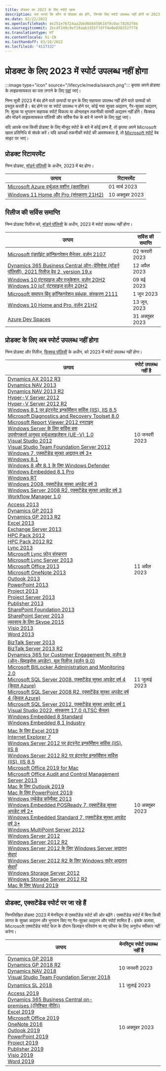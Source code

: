 ```yaml
---
title: प्रोडक्ट का 2023 के लिए स्पोर्ट खत्म
description: पता लगाएं कि कौन से प्रोडक्ट बंद होंगे, जिनके लिए स्पोर्ट उपलब्ध नहीं होगी या 2023 में मेनस्ट्रिम स्पोर्ट से एक्सटेंडेड स्पोर्ट में आगे बढ़ेंगे।
ms.date: 02/22/2022
ms.openlocfilehash: 4e251e76724aa2bbd6b8450616f0c0ac78282f04
ms.sourcegitcommit: 2bcdf249c9ef19aab3355f7dff4e0e020252ff76
ms.translationtype: HT
ms.contentlocale: hi-IN
ms.lasthandoff: 03/18/2022
ms.locfileid: "4117332"
---
```

# <a name="products-ending-support-in-2023"></a>प्रोडक्ट के लिए 2023 में स्पोर्ट उपलब्ध नहीं होगा

:::image type="icon" source="/lifecycle/media/search.png":::
कृपया अपने प्रोडक्ट के लाइफ़सायकल का पता लगाने के लिए [यहां](/lifecycle/products/) जाएं।

निम्न सूची 2023 में बंद होने वाले उत्पादों या इन के लिए सहायता उपलब्ध नहीं होने वाले उत्पादों को प्रस्तुत करती है। बंद होने पर या स्पोर्ट उपलब्ध न होने पर, कोई नया सुरक्षा अद्यतन, गैर-सुरक्षा अद्यतन, नि: शुल्क या भुगतान सहायक स्पोर्ट विकल्प या ऑनलाइन तकनीकी सामग्री अद्यतन नहीं होंगे। फिक्स्ड और मॉडर्न लाइफ़सायकल पॉलिसी और सर्विस पैक के बारे में जानने के लिए [यहां](/lifecycle/overview/product-end-of-support-overview) जाएं।

यदि आपके पास किसी प्रोडक्ट के लिए मौजूद स्पोर्ट के बारे में कोई प्रश्न हैं, तो कृपया अपने Microsoft खाता प्रतिनिधि से संपर्क करें। यदि आपको तकनीकी स्पोर्ट की आवश्यकता है, तो [Microsoft स्पोर्ट](https://support.microsoft.com/contactus/?ws=support) वेब साइट पर जाएं।

## <a name="product-retirements"></a>प्रोडक्ट रिटायरमेंट

निम्न प्रोडक्ट, [मॉडर्न पॉलिसी](/lifecycle/policies/modern) के अधीन, 2023 में बंद होगा।

| उत्पाद | रिटायरमेंट |
| --- | --- |
| [Microsoft Azure वर्चुअल मशीन (क्लासिक)](/lifecycle/products/microsoft-azure-virtual-machine-classic?branch=live)<br> | 01 मार्च 2023 |
| [Windows 11 Home और Pro (संस्करण 21H2)](/lifecycle/products/windows-11-home-and-pro-version-21h2?branch=live)<br> | 10 अक्तूबर 2023 |


## <a name="release-end-of-servicing"></a>रिलीज की सर्विस समाप्ति

निम्न प्रोडक्ट रिलीज को, [मॉडर्न पॉलिसी](/lifecycle/policies/modern) के अधीन, 2023 में स्पोर्ट उपलब्ध नहीं होगा।

| उत्पाद | सर्विस की समाप्ति |
| --- | --- |
| [Microsoft एंडपॉइंट कॉन्फ़िगरेशन मैनेजर, वर्ज़न 2107](/lifecycle/products/microsoft-endpoint-configuration-manager?branch=live)<br> | 02 फरवरी 2023 |
| [Dynamics 365 Business Central ऑन-प्रेमिसेस (मॉडर्न पॉलिसी), 2021 रिलीज वेव 2, version 19.x](/lifecycle/products/dynamics-365-business-central-onpremises-modern-policy?branch=live)<br> | 12 अप्रैल 2023 |
| [Windows 10 एंटरप्राइज और एजुकेशन, वर्ज़न 20H2](/lifecycle/products/windows-10-enterprise-and-education?branch=live)<br>[Windows 10 IoT एंटरप्राइज वर्ज़न 20H2](/lifecycle/products/windows-10-iot-enterprise?branch=live)<br> | 09 मई 2023 |
| [Microsoft समापन बिंदु कॉन्फ़िगरेशन प्रबंधक, संस्करण 2111](/lifecycle/products/microsoft-endpoint-configuration-manager?branch=live)<br> | 1 जून 2023 |
| [Windows 10 Home and Pro, वर्ज़न 21H2](/lifecycle/products/windows-10-home-and-pro?branch=live)<br> | 13 जून, 2023 |
| [Azure Dev Spaces](/lifecycle/products/azure-dev-spaces?branch=live)<br> | 31 अक्तूबर 2023 |


## <a name="products-reaching-end-of-support"></a>प्रोडक्ट के लिए अब स्पोर्ट उपलब्ध नहीं होगा

निम्न प्रोडक्ट और रिलीज, [फिक्स्ड पॉलिसी](/lifecycle/policies/fixed) के अधीन, को 2023 में स्पोर्ट उपलब्ध नहीं होगा।

| उत्पाद | स्पोर्ट उपलब्ध नहीं है |
| --- | --- |
| [Dynamics AX 2012 R3](/lifecycle/products/dynamics-ax-2012-r3?branch=live)<br>[Dynamics NAV 2013](/lifecycle/products/dynamics-nav-2013?branch=live)<br>[Dynamics NAV 2013 R2](/lifecycle/products/dynamics-nav-2013-r2?branch=live)<br>[Hyper-V Server 2012](/lifecycle/products/hyperv-server-2012?branch=live)<br>[Hyper-V Server 2012 R2](/lifecycle/products/hyperv-server-2012-r2?branch=live)<br>[Windows 8.1 पर इंटरनेट इन्फॉर्मेशन सर्विस (IIS), IIS 8.5](/lifecycle/products/internet-information-services-iis?branch=live)<br>[Microsoft Diagnostics and Recovery Toolset 8.0](/lifecycle/products/microsoft-diagnostics-and-recovery-toolset-80?branch=live)<br>[Microsoft Report Viewer 2012 रनटाइम](/lifecycle/products/microsoft-report-viewer-2012-runtime?branch=live)<br>[Windows Server के लिए सर्विस बस](/lifecycle/products/service-bus-for-windows-server?branch=live)<br>[उपयोगकर्ता अनुभव वर्चुअलाइज़ेशन (UE-V) 1.0](/lifecycle/products/user-experience-virtualization-uev-10?branch=live)<br>[Visual Studio 2012](/lifecycle/products/visual-studio-2012?branch=live)<br>[Visual Studio Team Foundation Server 2012](/lifecycle/products/visual-studio-team-foundation-server-2012?branch=live)<br>[Windows 7, एक्सटेंडेड सुरक्षा अद्यतन वर्ष 3*](/lifecycle/products/windows-7?branch=live)<br>[Windows 8.1](/lifecycle/products/windows-81?branch=live)<br>[Windows 8 और 8.1 के लिए Windows Defender](/lifecycle/products/windows-defender-for-windows-8-and-81?branch=live)<br>[Windows Embedded 8.1 Pro](/lifecycle/products/windows-embedded-81-pro?branch=live)<br>[Windows RT](/lifecycle/products/windows-rt?branch=live)<br>[Windows 2008, एक्सटेंडेड सुरक्षा अपडेट वर्ष 3](/lifecycle/products/windows-server-2008?branch=live)<br>[Windows Server 2008 R2, एक्सटेंडेड सुरक्षा अपडेट वर्ष 3](/lifecycle/products/windows-server-2008-r2?branch=live)<br>[Workflow Manager 1.0](/lifecycle/products/workflow-manager-10?branch=live)<br> | 10 जनवरी 2023 |
| [Access 2013](/lifecycle/products/access-2013?branch=live)<br>[Dynamics GP 2013](/lifecycle/products/dynamics-gp-2013?branch=live)<br>[Dynamics GP 2013 R2](/lifecycle/products/dynamics-gp-2013-r2?branch=live)<br>[Excel 2013](/lifecycle/products/excel-2013?branch=live)<br>[Exchange Server 2013](/lifecycle/products/exchange-server-2013?branch=live)<br>[HPC Pack 2012](/lifecycle/products/hpc-pack-2012?branch=live)<br>[HPC Pack 2012 R2](/lifecycle/products/hpc-pack-2012-r2?branch=live)<br>[Lync 2013](/lifecycle/products/microsoft-lync-2013?branch=live)<br>[Microsoft Lync फ़ोन संस्करण](/lifecycle/products/microsoft-lync-phone-edition?branch=live)<br>[Microsoft Lync Server 2013](/lifecycle/products/microsoft-lync-server-2013?branch=live)<br>[Microsoft Office 2013](/lifecycle/products/microsoft-office-2013?branch=live)<br>[Microsoft OneNote 2013](/lifecycle/products/microsoft-onenote-2013?branch=live)<br>[Outlook 2013](/lifecycle/products/outlook-2013?branch=live)<br>[PowerPoint 2013](/lifecycle/products/powerpoint-2013?branch=live)<br>[Project 2013](/lifecycle/products/project-2013?branch=live)<br>[Project Server 2013](/lifecycle/products/project-server-2013?branch=live)<br>[Publisher 2013](/lifecycle/products/publisher-2013?branch=live)<br>[SharePoint Foundation 2013](/lifecycle/products/sharepoint-foundation-2013?branch=live)<br>[SharePoint Server 2013](/lifecycle/products/sharepoint-server-2013?branch=live)<br>[व्यवसाय के लिए Skype 2015](/lifecycle/products/skype-for-business-2015?branch=live)<br>[Visio 2013](/lifecycle/products/visio-2013?branch=live)<br>[Word 2013](/lifecycle/products/word-2013?branch=live)<br> | 11 अप्रैल 2023 |
| [BizTalk Server 2013](/lifecycle/products/biztalk-server-2013?branch=live)<br>[BizTalk Server 2013 R2](/lifecycle/products/biztalk-server-2013-r2?branch=live)<br>[Dynamics 365 for Customer Engagement ऐप, वर्ज़न 9 (ऑन-प्रिमाइसेस अपडेट), मूल रिलीज (वर्ज़न 9.0)](/lifecycle/products/dynamics-365-for-customer-engagement-apps-version-9-onpremises-update?branch=live)<br>[Microsoft BitLocker Administration and Monitoring 2.0](/lifecycle/products/microsoft-bitlocker-administration-and-monitoring-20?branch=live)<br>[Microsoft SQL Server 2008, एक्सटेंडेड सुरक्षा अपडेट वर्ष 4 (केवल Azure)](/lifecycle/products/microsoft-sql-server-2008?branch=live)<br>[Microsoft SQL Server 2008 R2, एक्सटेंडेड सुरक्षा अपडेट वर्ष 4 (केवल Azure)](/lifecycle/products/microsoft-sql-server-2008-r2?branch=live)<br>[Microsoft SQL Server 2012, एक्सटेंडेड सुरक्षा अपडेट वर्ष 1](/lifecycle/products/microsoft-sql-server-2012?branch=live)<br>[Visual Studio 2022, संस्करण 17.0 (LTSC चैनल)](/lifecycle/products/visual-studio-2022?branch=live)<br>[Windows Embedded 8 Standard](/lifecycle/products/windows-embedded-8-standard?branch=live)<br>[Windows Embedded 8.1 Industry](/lifecycle/products/windows-embedded-81-industry?branch=live)<br> | 11 जुलाई 2023 |
| [Mac के लिए Excel 2019](/lifecycle/products/excel-2019-for-mac?branch=live)<br>[Internet Explorer 7](/lifecycle/products/internet-explorer-7?branch=live)<br>[Windows Server 2012 पर इंटरनेट इन्फॉर्मेशन सर्विस (IIS), IIS 8](/lifecycle/products/internet-information-services-iis?branch=live)<br>[Windows Server 2012 R2 पर इंटरनेट इन्फॉर्मेशन सर्विस (IIS), IIS 8.5](/lifecycle/products/internet-information-services-iis?branch=live)<br>[Microsoft Office 2019 for Mac](/lifecycle/products/microsoft-office-2019-for-mac?branch=live)<br>[Microsoft Office Audit and Control Management Server 2013](/lifecycle/products/microsoft-office-audit-and-control-management-server-2013?branch=live)<br>[Mac के लिए Outlook 2019](/lifecycle/products/outlook-2019-for-mac?branch=live)<br>[Mac के लिए PowerPoint 2019](/lifecycle/products/powerpoint-2019-for-mac?branch=live)<br>[Windows एम्बेडेड कॉम्पैक्ट 2013](/lifecycle/products/windows-embedded-compact-2013?branch=live)<br>[Windows Embedded POSReady 7, एक्सटेंडेड सुरक्षा अपडेट वर्ष 2*](/lifecycle/products/windows-embedded-posready-7?branch=live)<br>[Windows Embedded Standard 7, एक्सटेंडेड सुरक्षा अपडेट वर्ष 3*](/lifecycle/products/windows-embedded-standard-7?branch=live)<br>[Windows MultiPoint Server 2012](/lifecycle/products/windows-multipoint-server-2012?branch=live)<br>[Windows Server 2012](/lifecycle/products/windows-server-2012?branch=live)<br>[Windows Server 2012 R2](/lifecycle/products/windows-server-2012-r2?branch=live)<br>[Windows Server 2012 के लिए Windows Server अद्यतन सेवाएं](/lifecycle/products/windows-server-update-services-for-windows-server-2012?branch=live)<br>[Windows Server 2012 R2 के लिए Windows सर्वर अद्यतन सेवाएँ](/lifecycle/products/windows-server-update-services-for-windows-server-2012-r2?branch=live)<br>[Windows Storage Server 2012](/lifecycle/products/windows-storage-server-2012?branch=live)<br>[Windows Storage Server 2012 R2](/lifecycle/products/windows-storage-server-2012-r2?branch=live)<br>[Mac के लिए Word 2019](/lifecycle/products/word-2019-for-mac?branch=live)<br> | 10 अक्तूबर 2023 |


## <a name="products-moving-to-extended-support"></a>प्रोडक्ट, एक्सटेंडेड स्पोर्ट पर जा रहे हैं

निम्नलिखित प्रोडक्ट 2023 में मेनस्ट्रिम से एक्सटेंडेड स्पोर्ट की ओर बढ़ेंगे। एक्सटेंडेड स्पोर्ट में बिना किसी लागत के सुरक्षा अद्यतन और भुगतान किए गए गैर-सुरक्षा अद्यतन और स्पोर्ट शामिल हैं। इसके अलावा, Microsoft एक्सटेंडेड स्पोर्ट फेज़ के दौरान डिज़ाइन परिवर्तन या नए फ़ीचर के लिए अनुरोध स्वीकार नहीं करेगा।

| उत्पाद | मेनस्ट्रिम स्पोर्ट उपलब्ध नहीं है |
| --- | --- |
| [Dynamics GP 2018](/lifecycle/products/dynamics-gp-2018?branch=live)<br>[Dynamics GP 2018 R2](/lifecycle/products/dynamics-gp-2018-r2?branch=live)<br>[Dynamics NAV 2018](/lifecycle/products/dynamics-nav-2018?branch=live)<br>[Visual Studio Team Foundation Server 2018](/lifecycle/products/visual-studio-team-foundation-server-2018?branch=live)<br> | 10 जनवरी 2023 |
| [Dynamics SL 2018](/lifecycle/products/dynamics-sl-2018?branch=live)<br> | 11 जुलाई 2023 |
| [Access 2019](/lifecycle/products/access-2019?branch=live)<br>[Dynamics 365 Business Central on-premises ((निश्चित नीति))](/lifecycle/products/dynamics-365-business-central-onpremises-fixed-policy?branch=live)<br>[Excel 2019](/lifecycle/products/excel-2019?branch=live)<br>[Microsoft Office 2019](/lifecycle/products/microsoft-office-2019?branch=live)<br>[OneNote 2016](/lifecycle/products/onenote-2016?branch=live)<br>[Outlook 2019](/lifecycle/products/outlook-2019?branch=live)<br>[PowerPoint 2019](/lifecycle/products/powerpoint-2019?branch=live)<br>[Project 2019](/lifecycle/products/project-2019?branch=live)<br>[Publisher 2019](/lifecycle/products/publisher-2019?branch=live)<br>[Visio 2019](/lifecycle/products/visio-2019?branch=live)<br>[Word 2019](/lifecycle/products/word-2019?branch=live)<br> | 10 अक्तूबर 2023 |
